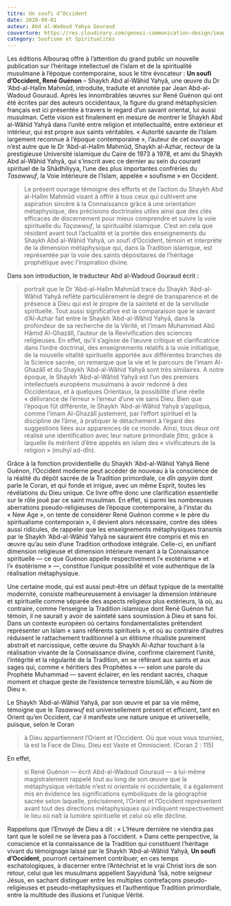 ```yaml
---
titre: Un soufi d’Occident
date: 2020-09-01
auteur: Abd al-Wadoud Yahya Gouraud
couverture: https://res.cloudinary.com/genesi-communication-design/image/upload/v1604584952/ihei/couvertures/soufisme-et-spiritualites-1_d2hocs.jpg
category: Soufisme et Spiritualités
---
```

Les éditions Albouraq offre à l’attention du grand public un nouvelle publication sur l’héritage intellectuel de l’islam et de la spiritualité musulmane à l’époque contemporaine, sous le titre évocateur&nbsp;: **Un soufi d’Occident, René Guénon** –&nbsp;Shaykh Abd al-Wâhid Yahyâ, une &oelig;uvre du Dr ‘Abd-al-Halîm Mahmûd, introduite, traduite et annotée par Jean Abd-al-Wadoud Gouraud. Après les innombrables &oelig;uvres sur René Guénon qui ont été écrites par des auteurs occidentaux, la figure du grand métaphysicien français est ici présentée à travers le regard d’un savant oriental, lui aussi musulman. Cette vision est finalement en mesure de montrer le Shaykh Abd al-Wâhid Yahyâ dans l’unité entre religion et intellectualité, entre extérieur et intérieur, qui est propre aux saints véritables. «&nbsp;Autorité savante de l’Islam largement reconnue à l’époque contemporaine&nbsp;», l’auteur de cet ouvrage n’est autre que le Dr ‘Abd-al-Halîm Mahmûd, Shaykh al-Azhar, recteur de la prestigieuse Université islamique du Caire de 1973 à 1978, et ami du Shaykh Abd al-Wâhid Yahyâ, qui s’inscrit avec ce dernier au sein du courant spirituel de la Shâdhiliyya, l’une des plus importantes confréries du *Tasawwuf*, la Voie intérieure de l’Islam, appelée «&nbsp;soufisme&nbsp;» en Occident.

> Le présent ouvrage témoigne des efforts et de l’action du Shaykh Abd al-Halîm Mahmûd visant à offrir à tous ceux qui cultivent une aspiration sincère à la Connaissance grâce à une orientation métaphysique, des précisions doctrinales utiles ainsi que des clés efficaces de discernement pour mieux comprendre et suivre la voie spirituelle du *Taçawwuf*, la spiritualité islamique. C’est en cela que résident avant tout l’actualité et la portée des enseignements du Shaykh Abd al-Wâhid Yahyâ, un soufi d’Occident, témoin et interprète de la dimension métaphysique qui, dans la Tradition islamique, est représentée par la voie des saints dépositaires de l’héritage prophétique avec l’inspiration divine.

Dans son introduction, le traducteur Abd al-Wadoud Gouraud écrit&nbsp;: 

> portrait que le Dr ‘Abd-al-Halîm Mahmûd trace du Shaykh ‘Abd-al-Wâhid Yahyâ reflète particulièrement le degré de transparence et de présence à Dieu qui est le propre de la sainteté et de la servitude spirituelle. Tout aussi significative est la comparaison que le savant d’Al-Azhar fait entre le Shaykh ‘Abd-al-Wâhid Yahyâ, dans la profondeur de sa recherche de la Vérité, et l’imam Muhammad Abû Hâmid Al-Ghazâlî, l’auteur de la Revivification des sciences religieuses. En effet, qu’il s’agisse de l’&oelig;uvre critique et clarificatrice dans l’ordre doctrinal, des enseignements relatifs à la voie initiatique, de la nouvelle vitalité spirituelle apportée aux différentes branches de la Science sacrée, on remarque que la vie et le parcours de l’imam Al-Ghazâlî et du Shaykh ‘Abd-al-Wâhid Yahyâ sont très similaires. A notre époque, le Shaykh ‘Abd-al-Wâhid Yahyâ est l’un des premiers intellectuels européens musulmans à avoir redonné à des Occidentaux, et à quelques Orientaux, la possibilité d’une réelle «&nbsp;délivrance de l’erreur&nbsp;» l’erreur d’une vie sans Dieu. Bien que l’époque fût différente, le Shaykh ‘Abd-al-Wâhid Yahyâ s’appliqua, comme l’imam Al-Ghazâlî justement, par l’effort spirituel et la discipline de l’âme, à pratiquer le détachement à l’égard des suggestions liées aux apparences de ce monde. Ainsi, tous deux ont réalisé une identification avec leur nature primordiale *fitra*, grâce à laquelle ils méritent d’être appelés en islam des «&nbsp;vivificateurs de la religion&nbsp;» (muhyî ad-dîn).

Grâce à la fonction providentielle du Shaykh ‘Abd-al-Wâhid Yahyâ René Guénon, l’Occident moderne peut accéder de nouveau à la conscience de la réalité du dépôt sacrée de la Tradition primordiale, ce *dîn qayyim* dont parle le Coran, et qui fonde et irrigue, avec un même Esprit, toutes les révélations du Dieu unique. Ce livre offre donc une clarification essentielle sur le rôle joué par ce saint musulman. En effet, si parmi les nombreuses aberrations pseudo-religieuses de l’époque contemporaine, à l’instar du «&nbsp;New Age&nbsp;», on tente de considérer René Guénon comme «&nbsp;le père du spiritualisme contemporain&nbsp;», il devient alors nécessaire, contre des idées aussi ridicules, de rappeler que les enseignements métaphysiques transmis par le Shaykh ‘Abd-al-Wâhid Yahyâ ne sauraient être compris et mis en &oelig;uvre qu’au sein d’une Tradition orthodoxe intégrale. Celle-ci, en unifiant dimension religieuse et dimension intérieure menant à la Connaissance spirituelle —&nbsp;ce que Guénon appelle respectivement l’«&nbsp;exotérisme&nbsp;» et l’«&nbsp;ésotérisme&nbsp;»&nbsp;—, constitue l’unique possibilité et voie authentique de la réalisation métaphysique.

Une certaine mode, qui est aussi peut-être un défaut typique de la mentalité modernité, consiste malheureusement à envisager la dimension intérieure et spirituelle comme séparée des aspects religieux plus extérieurs, là où, au contraire, comme l’enseigne la Tradition islamique dont René Guénon fut témoin, il ne saurait y avoir de sainteté sans soumission à Dieu et sans foi. Dans un contexte européen où certains fondamentalistes prétendent représenter un Islam «&nbsp;sans référents spirituels&nbsp;», et où au contraire d’autres réduisent le rattachement traditionnel à un élitisme ritualiste purement abstrait et narcissique, cette &oelig;uvre du Shaykh Al-Azhar touchant à la réalisation vivante de la Connaissance divine, confirme clairement l’unité, l’intégrité et la régularité de la Tradition, en se référant aux saints et aux sages qui, comme «&nbsp;héritiers des Prophètes&nbsp;»&nbsp;— selon une parole du Prophète Muhammad&nbsp;— savent éclairer, en les rendant sacrés, chaque moment et chaque geste de l’existence terrestre bismiLlâh, «&nbsp;au Nom de Dieu&nbsp;».

Le Shaykh ‘Abd-al-Wâhid Yahyâ, par son &oelig;uvre et par sa vie même, témoigne que le *Tasawwuf* est universellement présent et efficient, tant en Orient qu’en Occident, car il manifeste une nature unique et universelle, puisque, selon le Coran

> à Dieu appartiennent l’Orient et l’Occident. Où que vous vous tourniez, là est la Face de Dieu. Dieu est Vaste et Omniscient. (Coran 2&nbsp;: 115)

En effet, 

> si René Guénon —&nbsp;écrit Abd-al-Wadoud Gouraud&nbsp;— a lui-même magistralement rappelé tout au long de son &oelig;uvre que la métaphysique véritable n’est ni orientale ni occidentale, il a également mis en évidence les significations symboliques de la géographie sacrée selon laquelle, précisément, l’Orient et l’Occident représentent avant tout des directions métaphysiques qui indiquent respectivement le lieu où naît la lumière spirituelle et celui où elle décline.

Rappelons que l’Envoyé de Dieu a dit&nbsp;: «&nbsp;L’Heure dernière ne viendra pas tant que le soleil ne se lèvera pas à l’occident.&nbsp;» Dans cette perspective, la conscience et la connaissance de la Tradition qui constituent l’héritage vivant du témoignage laissé par le Shaykh ‘Abd-al-Wâhid Yahyâ, **Un soufi d’Occident**, pourront certainement contribuer, en ces temps eschatologiques, à discerner entre l’Antéchrist et le vrai Christ lors de son retour, celui que les musulmans appellent Sayyidunâ ‘Îsâ, notre seigneur Jésus, en sachant distinguer entre les multiples contrefaçons pseudo-religieuses et pseudo-métaphysiques et l’authentique Tradition primordiale, entre la multitude des illusions et l’unique Vérité.
